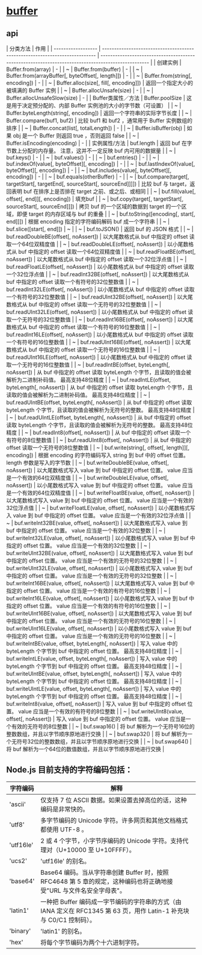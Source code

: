 # [buffer](http://nodejs.cn/api/buffer.html)

## api

| 分类方法           | 作用                                                                        |
| ------------------ | --------------------------------------------------------------------------- | -------------------------------------------------------------------------------------------------- |
| 创建实例           | Buffer.from(array)                                                          | -                                                                                                  |
| ~                  | Buffer.from(buffer)                                                         | -                                                                                                  |
| ~                  | Buffer.from(arrayBuffer[, byteOffset[, length]])                            | -                                                                                                  |
| ~                  | Buffer.from(string[, encoding])                                             | -                                                                                                  |
| ~                  | Buffer.alloc(size[, fill[, encoding]])                                      | 返回一个指定大小的被填满的 Buffer 实例                                                             |
| ~                  | Buffer.allocUnsafe(size)                                                    | -                                                                                                  |
| ~                  | Buffer.allocUnsafeSlow(size)                                                | -                                                                                                  |
| Buffer类属性／方法 | Buffer.poolSize                                                             | 这是用于决定预分配的、内部 Buffer 实例池的大小的字节数（可设置）                                   |
| ~                  | Buffer.byteLength(string[, encoding])                                       | 返回一个字符串的实际字节长度                                                                       |
| ~                  | Buffer.compare(buf1, buf2)                                                  | 比较 buf1 和 buf2 ，通常用于 Buffer 实例数组的排序                                                 |
| ~                  | Buffer.concat(list[, totalLength])                                          | -                                                                                                  |
| ~                  | Buffer.isBuffer(obj)                                                        | 如果 obj 是一个 Buffer 则返回 true ，否则返回 false                                                |
| ~                  | Buffer.isEncoding(encoding)                                                 | -                                                                                                  |
| 实例属性/方法      | buf.length                                                                  | 返回 buf 在字节数上分配的内存量。 注意，这并不一定反映 buf 内可用的数据量                          |
| ~                  | buf.keys()                                                                  | -                                                                                                  |
| ~                  | buf.values()                                                                | -                                                                                                  |
| ~                  | buf.entries()                                                               | -                                                                                                  |
| ~                  | buf.indexOf(value[, byteOffset][, encoding])                                | -                                                                                                  |
| ~                  | buf.lastIndexOf(value[, byteOffset][, encoding])                            | -                                                                                                  |
| ~                  | buf.includes(value[, byteOffset][, encoding])                               | -                                                                                                  |
| ~                  | buf.equals(otherBuffer)                                                     | -                                                                                                  |
| ~                  | buf.compare(target[, targetStart[, targetEnd[, sourceStart[, sourceEnd]]]]) | 比较 buf 与 target，返回表明 buf 在排序上是否排在 target 之前、或之后、或相同                      |
| ~                  | buf.fill(value[, offset[, end]][, encoding])                                | 填充buf                                                                                            |
| ~                  | buf.copy(target[, targetStart[, sourceStart[, sourceEnd]]])                 | 拷贝 buf 的一个区域的数据到 target 的一个区域，即便 target 的内存区域与 buf 的重叠                 |
| ~                  | buf.toString([encoding[, start[, end]]])                                    | 根据 encoding 指定的字符编码解码 buf 成一个字符串                                                  |
| ~                  | buf.slice([start[, end]])                                                   | ~                                                                                                  |
| ~                  | buf.toJSON()                                                                | 返回 buf 的 JSON 格式                                                                              |
| ~                  | buf.readDoubleBE(offset[, noAssert])                                        | 以大尾数格式从 buf 中指定的 offset 读取一个64位双精度值                                            |
| ~                  | buf.readDoubleLE(offset[, noAssert])                                        | 以小尾数格式从 buf 中指定的 offset 读取一个64位双精度值                                            |
| ~                  | buf.readFloatBE(offset[, noAssert])                                         | 以大尾数格式从 buf 中指定的 offset 读取一个32位浮点值                                              |
| ~                  | buf.readFloatLE(offset[, noAssert])                                         | 以小尾数格式从 buf 中指定的 offset 读取一个32位浮点值                                              |
| ~                  | buf.readInt32BE(offset[, noAssert])                                         | 以大尾数格式从 buf 中指定的 offset 读取一个有符号的32位整数值                                      |
| ~                  | buf.readInt32LE(offset[, noAssert])                                         | 以小尾数格式从 buf 中指定的 offset 读取一个有符号的32位整数值                                      |
| ~                  | buf.readUInt32BE(offset[, noAssert])                                        | 以大尾数格式从 buf 中指定的 offset 读取一个无符号的32位整数值                                      |
| ~                  | buf.readUInt32LE(offset[, noAssert])                                        | 以小尾数格式从 buf 中指定的 offset 读取一个无符号的32位整数值                                      |
| ~                  | buf.readInt16BE(offset[, noAssert])                                         | 以大尾数格式从 buf 中指定的 offset 读取一个有符号的16位整数值                                      |
| ~                  | buf.readInt16LE(offset[, noAssert])                                         | 以小尾数格式从 buf 中指定的 offset 读取一个有符号的16位整数值                                      |
| ~                  | buf.readUInt16BE(offset[, noAssert])                                        | 以大尾数格式从 buf 中指定的 offset 读取一个无符号的16位整数值                                      |
| ~                  | buf.readUInt16LE(offset[, noAssert])                                        | 以小尾数格式从 buf 中指定的 offset 读取一个无符号的16位整数值                                      |
| ~                  | buf.readIntBE(offset, byteLength[, noAssert])                               | 从 buf 中指定的 offset 读取 byteLength 个字节，且读取的值会被解析为二进制补码值。 最高支持48位精度 |
| ~                  | buf.readIntLE(offset, byteLength[, noAssert])                               | 从 buf 中指定的 offset 读取 byteLength 个字节，且读取的值会被解析为二进制补码值。 最高支持48位精度 |
| ~                  | buf.readUIntBE(offset, byteLength[, noAssert])                              | 从 buf 中指定的 offset 读取 byteLength 个字节，且读取的值会被解析为无符号的整数。 最高支持48位精度 |
| ~                  | buf.readUIntLE(offset, byteLength[, noAssert])                              | 从 buf 中指定的 offset 读取 byteLength 个字节，且读取的值会被解析为无符号的整数。 最高支持48位精度 |
| ~                  | buf.readInt8(offset[, noAssert])                                            | 从 buf 中指定的 offset 读取一个有符号的8位整数值                                                   |
| ~                  | buf.readUInt8(offset[, noAssert])                                           | 从 buf 中指定的 offset 读取一个无符号的8位整数值                                                   |
| ~                  | buf.write(string[, offset[, length]][, encoding])                           | 根据 encoding 的字符编码写入 string 到 buf 中的 offset 位置。 length 参数是写入的字节数            |
| ~                  | buf.writeDoubleBE(value, offset[, noAssert])                                | 以大尾数格式写入 value 到 buf 中指定的 offset 位置。 value 应当是一个有效的64位双精度值            |
| ~                  | buf.writeDoubleLE(value, offset[, noAssert])                                | 以小尾数格式写入 value 到 buf 中指定的 offset 位置。 value 应当是一个有效的64位双精度值            |
| ~                  | buf.writeFloatBE(value, offset[, noAssert])                                 | 以大尾数格式写入 value 到 buf 中指定的 offset 位置。 value 应当是一个有效的32位浮点值              |
| ~                  | buf.writeFloatLE(value, offset[, noAssert])                                 | 以小尾数格式写入 value 到 buf 中指定的 offset 位置。 value 应当是一个有效的32位浮点值              |
| ~                  | buf.writeInt32BE(value, offset[, noAssert])                                 | 以大尾数格式写入 value 到 buf 中指定的 offset 位置。 value 应当是一个有效的32位整数                |
| ~                  | buf.writeInt32LE(value, offset[, noAssert])                                 | 以小尾数格式写入 value 到 buf 中指定的 offset 位置。 value 应当是一个有效的32位整数                |
| ~                  | buf.writeUInt32BE(value, offset[, noAssert])                                | 以大尾数格式写入 value 到 buf 中指定的 offset 位置。 value 应当是一个有效的无符号的32位整数        |
| ~                  | buf.writeUInt32LE(value, offset[, noAssert])                                | 以小尾数格式写入 value 到 buf 中指定的 offset 位置。 value 应当是一个有效的无符号的32位整数        |
| ~                  | buf.writeInt16BE(value, offset[, noAssert])                                 | 以大尾数格式写入 value 到 buf 中指定的 offset 位置。 value 应当是一个有效的有符号的16位整数        |
| ~                  | buf.writeInt16LE(value, offset[, noAssert])                                 | 以小尾数格式写入 value 到 buf 中指定的 offset 位置。 value 应当是一个有效的有符号的16位整数        |
| ~                  | buf.writeUInt16BE(value, offset[, noAssert])                                | 以大尾数格式写入 value 到 buf 中指定的 offset 位置。 value 应当是一个有效的无符号的16位整数        |
| ~                  | buf.writeUInt16LE(value, offset[, noAssert])                                | 以小尾数格式写入 value 到 buf 中指定的 offset 位置。 value 应当是一个有效的无符号的16位整数        |
| ~                  | buf.writeIntBE(value, offset, byteLength[, noAssert])                       | 写入 value 中的 byteLength 个字节到 buf 中指定的 offset 位置。 最高支持48位精度                    |
| ~                  | buf.writeIntLE(value, offset, byteLength[, noAssert])                       | 写入 value 中的 byteLength 个字节到 buf 中指定的 offset 位置。 最高支持48位精度                    |
| ~                  | buf.writeUIntBE(value, offset, byteLength[, noAssert])                      | 写入 value 中的 byteLength 个字节到 buf 中指定的 offset 位置。 最高支持48位精度                    |
| ~                  | buf.writeUIntLE(value, offset, byteLength[, noAssert])                      | 写入 value 中的 byteLength 个字节到 buf 中指定的 offset 位置。 最高支持48位精度                    |
| ~                  | buf.writeInt8(value, offset[, noAssert])                                    | 写入 value 到 buf 中指定的 offset 位置。 value 应当是一个有效的有符号的8位整数                     |
| ~                  | buf.writeUInt8(value, offset[, noAssert])                                   | 写入 value 到 buf 中指定的 offset 位置。 value 应当是一个有效的无符号的8位整数                     |
| ~                  | buf.swap16()                                                                | 将 buf 解析为一个无符号16位的整数数组，并且以字节顺序原地进行交换                                  |
| ~                  | buf.swap32()                                                                | 将 buf 解析为一个无符号32位的整数数组，并且以字节顺序原地进行交换                                  |
| ~                  | buf.swap64()                                                                | 将 buf 解析为一个64位的数值数组，并且以字节顺序原地进行交换                                        |

## Node.js 目前支持的字符编码包括：

| 字符编码  | 解释                                                                                                                  |
| --------- | --------------------------------------------------------------------------------------------------------------------- |
| 'ascii'   | 仅支持 7 位 ASCII 数据。如果设置去掉高位的话，这种编码是非常快的。                                                    |
| 'utf8'    | 多字节编码的 Unicode 字符。许多网页和其他文档格式都使用 UTF-8 。                                                      |
| 'utf16le' | 2 或 4 个字节，小字节序编码的 Unicode 字符。支持代理对（U+10000 至 U+10FFFF）。                                       |
| 'ucs2'    | 'utf16le' 的别名。                                                                                                    |
| 'base64'  | Base64 编码。当从字符串创建 Buffer 时，按照 RFC4648 第 5 章的规定，这种编码也将正确地接受"URL 与文件名安全字母表"。   |
| 'latin1'  | 一种把 Buffer 编码成一字节编码的字符串的方式（由 IANA 定义在 RFC1345 第 63 页，用作 Latin-1 补充块与 C0/C1 控制码）。 |
| 'binary'  | 'latin1' 的别名。                                                                                                     |
| 'hex'     | 将每个字节编码为两个十六进制字符。                                                                                    |
